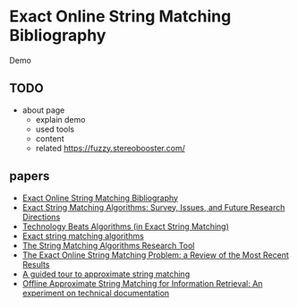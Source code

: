 # Exact Online String Matching Bibliography

Demo

## TODO

- about page
  - explain demo
  - used tools
  - content
  - related https://fuzzy.stereobooster.com/

## papers

- [Exact Online String Matching Bibliography](https://arxiv.org/pdf/1605.05067.pdf)
- [Exact String Matching Algorithms: Survey, Issues, and Future Research Directions](https://ieeexplore.ieee.org/stamp/stamp.jsp?arnumber=8703383)
- [Technology Beats Algorithms (in Exact String Matching)](https://arxiv.org/pdf/1612.01506.pdf)
- [Exact string matching algorithms](https://www-igm.univ-mlv.fr/~lecroq/string/)
- [The String Matching Algorithms Research Tool](https://www.dmi.unict.it/faro/papers/conference/faro47.pdf)
- [The Exact Online String Matching Problem: a Review of the Most Recent Results](https://www-igm.univ-mlv.fr/~lecroq/articles/acmsurv2013.pdf)
- [A guided tour to approximate string matching](https://users.dcc.uchile.cl/~gnavarro/ps/acmcs01.1.pdf)
- [Offline Approximate String Matching for Information Retrieval: An experiment on technical documentation](https://hj.diva-portal.org/smash/get/diva2:663931/FULLTEXT01.pdf)
